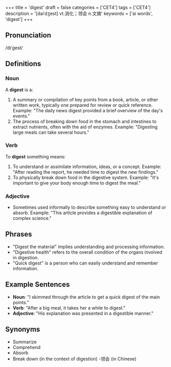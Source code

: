 +++
title = 'digest'
draft = false
categories = ['CET4']
tags = ['CET4']
description = '[daiˈdʒest] vt.消化；领会 n.文摘'
keywords = ['ai words', 'digest']
+++

## Pronunciation
/dɪˈɡest/

## Definitions
### Noun
A **digest** is a:
1. A summary or compilation of key points from a book, article, or other written work, typically one prepared for review or quick reference. Example: "The daily news digest provided a brief overview of the day's events."
2. The process of breaking down food in the stomach and intestines to extract nutrients, often with the aid of enzymes. Example: "Digesting large meals can take several hours."

### Verb
To **digest** something means:
1. To understand or assimilate information, ideas, or a concept. Example: "After reading the report, he needed time to digest the new findings."
2. To physically break down food in the digestive system. Example: "It's important to give your body enough time to digest the meal."

### Adjective
- Sometimes used informally to describe something easy to understand or absorb. Example: "This article provides a digestible explanation of complex science."

## Phrases
- "Digest the material" implies understanding and processing information.
- "Digestive health" refers to the overall condition of the organs involved in digestion.
- "Quick digest" is a person who can easily understand and remember information.

## Example Sentences
- **Noun**: "I skimmed through the article to get a quick digest of the main points."
- **Verb**: "After a big meal, it takes her a while to digest."
- **Adjective**: "His explanation was presented in a digestible manner."

## Synonyms
- Summarize
- Comprehend
- Absorb
- Break down (in the context of digestion)
-领会 (in Chinese)
